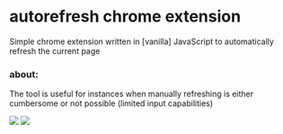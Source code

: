 # autorefresh chrome extension
Simple chrome extension written in [vanilla] JavaScript to automatically refresh the current page

### about:
The tool is useful for instances when manually refreshing is either cumbersome or not possible (limited input capabilities)

<img src="https://github.com/marcjones-io/autorefresh-ext/blob/master/images/example-go.png" >
<img src="https://github.com/marcjones-io/autorefresh-ext/blob/master/images/example-stop.png">
